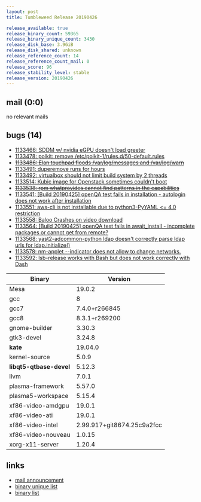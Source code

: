 ```yaml
---
layout: post
title: Tumbleweed Release 20190426

release_available: true
release_binary_count: 59365
release_binary_unique_count: 3430
release_disk_base: 3.9GiB
release_disk_shared: unknown
release_reference_count: 14
release_reference_count_mail: 0
release_score: 96
release_stability_level: stable
release_version: 20190426
---
```


## mail (0:0)

no relevant mails

## bugs (14)

<!--more-->

- [1133466: SDDM w/ nvidia eGPU doesn't load greeter](https://bugzilla.opensuse.org/show_bug.cgi?id=1133466)
- [1133478: polkit: remove /etc/polkit-1/rules.d/50-default.rules](https://bugzilla.opensuse.org/show_bug.cgi?id=1133478)
- ~~[1133486: Elan touchpad floods /var/log/messages and /var/log/warn](https://bugzilla.opensuse.org/show_bug.cgi?id=1133486)~~
- [1133491: duperemove runs for hours](https://bugzilla.opensuse.org/show_bug.cgi?id=1133491)
- [1133492: virtualbox should not limit build system by 2 threads](https://bugzilla.opensuse.org/show_bug.cgi?id=1133492)
- [1133514: Kubic image for Openstack sometimes couldn't boot](https://bugzilla.opensuse.org/show_bug.cgi?id=1133514)
- ~~[1133538: rpm whatprovides cannot find patterns in the capabilities](https://bugzilla.opensuse.org/show_bug.cgi?id=1133538)~~
- [1133541: \[Build 20190425\] openQA test fails in installation - autologin does not work after installation](https://bugzilla.opensuse.org/show_bug.cgi?id=1133541)
- [1133551: aws-cli is not installable due to python3-PyYAML <= 4.0 restriction](https://bugzilla.opensuse.org/show_bug.cgi?id=1133551)
- [1133558: Baloo Crashes on video download](https://bugzilla.opensuse.org/show_bug.cgi?id=1133558)
- [1133564: \[Build 20190425\] openQA test fails in await_install - incomplete packages or cannot get from remote?](https://bugzilla.opensuse.org/show_bug.cgi?id=1133564)
- [1133568: yast2-adcommon-python ldap doesn't correctly parse ldap urls for ldap.initialize()](https://bugzilla.opensuse.org/show_bug.cgi?id=1133568)
- [1133578: nm-applet --indicator does not allow to change networks.](https://bugzilla.opensuse.org/show_bug.cgi?id=1133578)
- [1133592: lsb-release works with Bash but does not work correctly with Dash](https://bugzilla.opensuse.org/show_bug.cgi?id=1133592)

Binary | Version
--- | ---
Mesa | 19.0.2
gcc | 8
gcc7 | 7.4.0+r266845
gcc8 | 8.3.1+r269200
gnome-builder | 3.30.3
gtk3-devel | 3.24.8
**kate** | 19.04.0
kernel-source | 5.0.9
**libqt5-qtbase-devel** | 5.12.3
llvm | 7.0.1
plasma-framework | 5.57.0
plasma5-workspace | 5.15.4
xf86-video-amdgpu | 19.0.1
xf86-video-ati | 19.0.1
xf86-video-intel | 2.99.917+git8674.25c9a2fcc
xf86-video-nouveau | 1.0.15
xorg-x11-server | 1.20.4

## links

- [mail announcement](https://lists.opensuse.org/opensuse-factory/2019-04/msg00412.html)
- [binary unique list](http://download.opensuse.org/history/20190426/rpm.unique.list)
- [binary list](http://download.opensuse.org/history/20190426/rpm.list)
